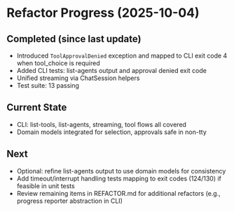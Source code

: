 # Refactor Progress (2025-10-04)

## Completed (since last update)
- Introduced `ToolApprovalDenied` exception and mapped to CLI exit code 4 when tool_choice is required
- Added CLI tests: list-agents output and approval denied exit code
- Unified streaming via ChatSession helpers
- Test suite: 13 passing

## Current State
- CLI: list-tools, list-agents, streaming, tool flows all covered
- Domain models integrated for selection, approvals safe in non-tty

## Next
- Optional: refine list-agents output to use domain models for consistency
- Add timeout/interrupt handling tests mapping to exit codes (124/130) if feasible in unit tests
- Review remaining items in REFACTOR.md for additional refactors (e.g., progress reporter abstraction in CLI)
